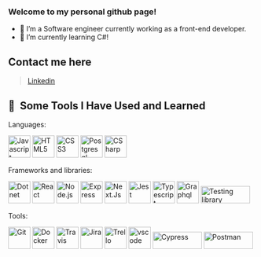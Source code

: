 ### Welcome to my personal github page!

- 🔭 I’m a Software engineer currently working as a front-end developer.
- 🌱 I’m currently learning C#!

## Contact me here

> [Linkedin](https://www.linkedin.com/in/elliott-s-115a17219/)

<h2> 🚀 &nbsp;Some Tools I Have Used and Learned</h2>
<p>Languages:</p>
<section>
<p align="left">
  <img src="https://cdn.jsdelivr.net/gh/devicons/devicon/icons/javascript/javascript-original.svg" alt="Javascript" width="45" height="45"/>
  <img src="https://cdn.jsdelivr.net/gh/devicons/devicon/icons/html5/html5-original-wordmark.svg" alt="HTML5" width="45" height="45"/>
  <img src="https://cdn.jsdelivr.net/gh/devicons/devicon/icons/css3/css3-original-wordmark.svg" alt="CSS3" width="45" height="45"/>
  <img src="https://cdn.jsdelivr.net/gh/devicons/devicon/icons/postgresql/postgresql-original-wordmark.svg" alt="Postgresql" width="45" height="45"/>
  <img src="https://cdn.jsdelivr.net/gh/devicons/devicon/icons/csharp/csharp-original.svg" alt="CSharp" width="45" height="45"/>
</p>
</section>
<p>Frameworks and libraries:</p>
<section>
<p align="left">
  <img src="https://cdn.jsdelivr.net/gh/devicons/devicon/icons/dot-net/dot-net-original-wordmark.svg" alt="Dotnet" width="45" height="45" />
  <img src="https://cdn.jsdelivr.net/gh/devicons/devicon/icons/react/react-original-wordmark.svg" alt="React" width="45" height="45"/>
  <img src="https://cdn.jsdelivr.net/gh/devicons/devicon/icons/nodejs/nodejs-original-wordmark.svg" alt="Node.js" width="45" height="45"/>
  <img src="https://cdn.jsdelivr.net/gh/devicons/devicon/icons/express/express-original-wordmark.svg" alt="Express" width="45" height="45"/>
  <img src="https://cdn.jsdelivr.net/gh/devicons/devicon/icons/nextjs/nextjs-original-wordmark.svg" alt="Next.Js" width="45" height="45"/>
  <img src="https://cdn.jsdelivr.net/gh/devicons/devicon/icons/jest/jest-plain.svg" alt="Jest" width="45" height="45"/>
  <img src="https://cdn.jsdelivr.net/gh/devicons/devicon/icons/typescript/typescript-original.svg" alt="Typescript" width="45" height="45"/>
  <img src="https://cdn.jsdelivr.net/gh/devicons/devicon/icons/graphql/graphql-plain-wordmark.svg" alt="Graphql" width="45" height="45"/>
  <img src="https://img.shields.io/badge/-TestingLibrary-%23E33332?style=for-the-badge&logo=testing-library&logoColor=white" alt="Testing library" width="100" height="35"/>
</p>
</section>
<p>Tools:</p>
<section>
<p align="left">
<img src="https://cdn.jsdelivr.net/gh/devicons/devicon/icons/git/git-original-wordmark.svg" alt="Git" width="45" height="45"/>
<img src="https://cdn.jsdelivr.net/gh/devicons/devicon/icons/docker/docker-original-wordmark.svg" alt="Docker" width="45" height="45"/>
<img src="https://cdn.jsdelivr.net/gh/devicons/devicon/icons/travis/travis-plain-wordmark.svg" alt="Travis" width="45" height="45"/>
<img src="https://cdn.jsdelivr.net/gh/devicons/devicon/icons/jira/jira-original-wordmark.svg" alt="Jira" width="45" height="45"/>
<img src="https://cdn.jsdelivr.net/gh/devicons/devicon/icons/trello/trello-plain-wordmark.svg" alt="Trello" width="45" height="45"/>
<img src="https://cdn.jsdelivr.net/gh/devicons/devicon/icons/vscode/vscode-original.svg" alt="vscode" width="45" height="45"/>
<img src="https://img.shields.io/badge/-cypress-%23E5E5E5?style=for-the-badge&logo=cypress&logoColor=058a5e" alt="Cypress" width="100" height="35"/>
<img src="https://img.shields.io/badge/Postman-FF6C37?style=for-the-badge&logo=postman&logoColor=white" alt="Postman" width="100" height="35"/>
</p>
</section>
